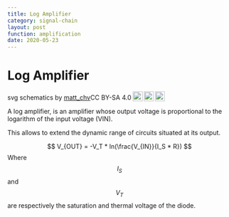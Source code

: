 ```yaml
---
title: Log Amplifier
category: signal-chain
layout: post
function: amplification
date: 2020-05-23
---
```


# Log Amplifier

<object type="image/svg+xml" data="{{site.baseurl}}/out/svg/log amplifier.svg" alt="" width="500" height="200"></object>
<p xmlns:dct="http://purl.org/dc/terms/" xmlns:cc="http://creativecommons.org/ns#" class="license-text"><span rel="dct:title">svg schematics</span> by <a rel="cc:attributionURL" href="http://matthieuchevrier.com"><span rel="cc:attributionName">matt_chv</span></a>CC BY-SA 4.0<a href="https://creativecommons.org/licenses/by-sa/4.0"><img style="height:22px!important;margin-left: 3px;vertical-align:text-bottom;" src="https://search.creativecommons.org/static/img/cc_icon.svg" /><img  style="height:22px!important;margin-left: 3px;vertical-align:text-bottom;" src="https://search.creativecommons.org/static/img/cc-by_icon.svg" /><img  style="height:22px!important;margin-left: 3px;vertical-align:text-bottom;" src="https://search.creativecommons.org/static/img/cc-sa_icon.svg" /></a></p>

A log amplifier, is an amplifier whose output voltage is proportional to the logarithm of the input voltage (VIN). 

This allows to extend the dynamic range of circuits situated at its output.

$$ V_{OUT} = -V_T * ln(\frac{V_{IN}}{I_S * R}) $$
Where $$ I_S $$ and $$ V_T $$ are respectively the saturation and thermal voltage of the diode.